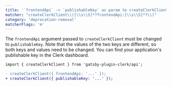 ```yaml
---
title: '`frontendApi` -> `publishableKey` as param to createClerkClient'
matcher: "createClerkClient\\([\\s\\S]*?frontendApi:[\\s\\S]*?\\)"
category: 'deprecation-removal'
matcherFlags: 'm'
---
```


The `frontendApi` argument passed to `createClerkClient` must be changed to `publishableKey`. Note that the values of the two keys are different, so both keys and values need to be changed. You can find your application's publishable key in the Clerk dashboard.

```diff
import { createClerkClient } from 'gatsby-plugin-clerk/api';

- createClerkClient({ frontendApi: '...' });
+ createClerkClient({ publishableKey: '...' });
```
